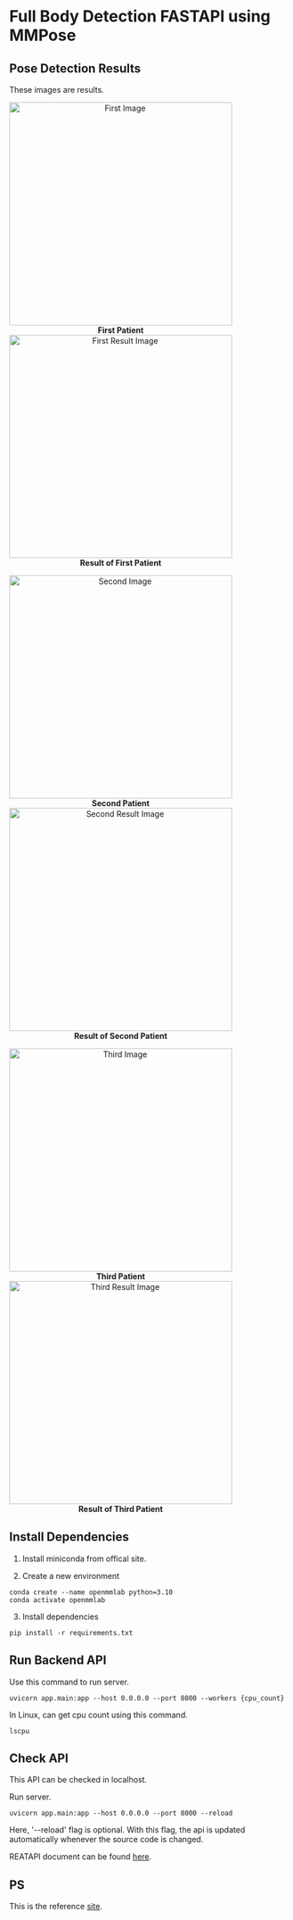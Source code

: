 # Full Body Detection FASTAPI using MMPose

## Pose Detection Results

These images are results.

<p align="center">
  <div style="display: inline-block; margin-right: 20px; text-align: center;">
    <img src="results/1.jpg" alt="First Image" width="400"/>
    <br />
    <strong>First Patient</strong>
  </div>
  <div style="display: inline-block; text-align: center;">
    <img src="results/1_result.jpg" alt="First Result Image" width="400"/>
    <br />
    <strong>Result of First Patient</strong>
  </div>
</p>

<p align="center">
  <div style="display: inline-block; margin-right: 20px; text-align: center;">
    <img src="results/2.jpg" alt="Second Image" width="400"/>
    <br />
    <strong>Second Patient</strong>
  </div>
  <div style="display: inline-block; text-align: center;">
    <img src="results/2_result.jpg" alt="Second Result Image" width="400"/>
    <br />
    <strong>Result of Second Patient</strong>
  </div>
</p>

<p align="center">
  <div style="display: inline-block; margin-right: 20px; text-align: center;">
    <img src="results/3.jpg" alt="Third Image" width="400"/>
    <br />
    <strong>Third Patient</strong>
  </div>
  <div style="display: inline-block; text-align: center;">
    <img src="results/3_result.jpg" alt="Third Result Image" width="400"/>
    <br />
    <strong>Result of Third Patient</strong>
  </div>
</p>

## Install Dependencies

1. Install miniconda from offical site.

2. Create a new environment

```
conda create --name openmmlab python=3.10
conda activate openmmlab
```

3. Install dependencies

```
pip install -r requirements.txt
```

## Run Backend API

Use this command to run server.

```
uvicorn app.main:app --host 0.0.0.0 --port 8000 --workers {cpu_count}
```

In Linux, can get cpu count using this command.

```
lscpu
```

## Check API

This API can be checked in localhost.

Run server.

```
uvicorn app.main:app --host 0.0.0.0 --port 8000 --reload
```

Here, '--reload' flag is optional.
With this flag, the api is updated automatically whenever the source code is changed.

REATAPI document can be found [here](http://localhost:8000/api/docs).

## PS

This is the reference [site](https://mmpose.readthedocs.io/en/latest/installation.html).
